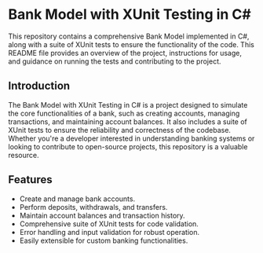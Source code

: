 # Bank Model with XUnit Testing in C#

This repository contains a comprehensive Bank Model implemented in C#, along with a suite of XUnit tests to ensure the functionality of the code. This README file provides an overview of the project, instructions for usage, and guidance on running the tests and contributing to the project.

## Introduction
The Bank Model with XUnit Testing in C# is a project designed to simulate the core functionalities of a bank, such as creating accounts, managing transactions, and maintaining account balances. 
It also includes a suite of XUnit tests to ensure the reliability and correctness of the codebase. Whether you're a developer interested in understanding banking systems or looking to contribute to open-source projects, this repository is a valuable resource.

## Features
- Create and manage bank accounts.
- Perform deposits, withdrawals, and transfers.
- Maintain account balances and transaction history.
- Comprehensive suite of XUnit tests for code validation.
- Error handling and input validation for robust operation.
- Easily extensible for custom banking functionalities.
